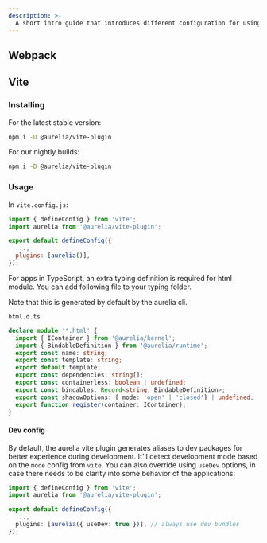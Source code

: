 ```yaml
---
description: >-
  A short intro guide that introduces different configuration for using different bundlers in Aurelia applications.
---
```


## Webpack

## Vite

### Installing

For the latest stable version:

```bash
npm i -D @aurelia/vite-plugin
```

For our nightly builds:

```bash
npm i -D @aurelia/vite-plugin
```

### Usage

In `vite.config.js`:

```js
import { defineConfig } from 'vite';
import aurelia from '@aurelia/vite-plugin';

export default defineConfig({
  ...,
  plugins: [aurelia()],
});
```

For apps in TypeScript, an extra typing definition is required for html module. You can add following file to your typing folder.

Note that this is generated by default by the aurelia cli.

`html.d.ts`
```ts
declare module '*.html' {
  import { IContainer } from '@aurelia/kernel';
  import { BindableDefinition } from '@aurelia/runtime';
  export const name: string;
  export const template: string;
  export default template;
  export const dependencies: string[];
  export const containerless: boolean | undefined;
  export const bindables: Record<string, BindableDefinition>;
  export const shadowOptions: { mode: 'open' | 'closed'} | undefined;
  export function register(container: IContainer);
}
```

#### Dev config

By default, the aurelia vite plugin generates aliases to dev packages for better experience during development. It'll detect development mode based on the `mode` config from `vite`. You can also override using `useDev` options, in case there needs to be clarity into some behavior of the applications:

```ts
import { defineConfig } from 'vite';
import aurelia from '@aurelia/vite-plugin';

export default defineConfig({
  ...,
  plugins: [aurelia({ useDev: true })], // always use dev bundles
});
```
```
